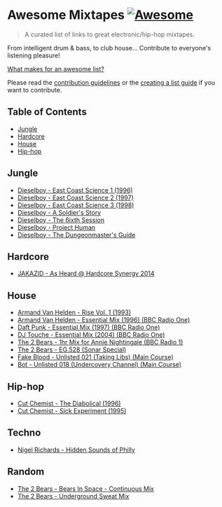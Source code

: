 # Awesome Mixtapes [![Awesome](https://cdn.rawgit.com/sindresorhus/awesome/d7305f38d29fed78fa85652e3a63e154dd8e8829/media/badge.svg)](https://github.com/sindresorhus/awesome)

> A curated list of links to great electronic/hip-hop mixtapes.

From intelligent drum & bass, to club house... Contribute to everyone's listening pleasure!

[What makes for an awesome list?](awesome.md)

Please read the [contribution guidelines](contributing.md) or the [creating a list guide](create-list.md) if you want to contribute.

## Table of Contents

- [Jungle](#jungle)
- [Hardcore](#hardcore)
- [House](#house)
- [Hip-hop](#hip-hop)

## Jungle

- [Dieselboy - East Coast Science 1 (1996)](https://soundcloud.com/dieselboy/ecs1)
- [Dieselboy - East Coast Science 2 (1997)](https://soundcloud.com/dieselboy/ecs2)
- [Dieselboy - East Coast Science 3 (1998)](https://soundcloud.com/dieselboy/dieselboy-east-coast-science-3)
- [Dieselboy - A Soldier's Story](https://soundcloud.com/dieselboy/dieselboy-a-soldiers-story)
- [Dieselboy - The 6ixth Session](https://soundcloud.com/dieselboy/the-6ixth-session-1)
- [Dieselboy - Project Human](https://soundcloud.com/dieselboy/project-human)
- [Dieselboy - The Dungeonmaster's Guide](https://soundcloud.com/dieselboy/dieselboy-the-dungeonmasters-guide)

## Hardcore

- [JAKAZID - As Heard @ Hardcore Synergy 2014](https://soundcloud.com/jakazid/as-heard-at-hardcore-synergy-2014)

## House

- [Armand Van Helden - Rise Vol. 1 (1993)](https://soundcloud.com/togetherboston/armand-van-helden-rise-vol-1)
- [Armand Van Helden - Essential Mix (1996) (BBC Radio One)](https://soundcloud.com/danceisafeelingmusicblog/armand-van-helden-essential-mix-1996-bbc-one)
- [Daft Punk - Essential Mix (1997) (BBC Radio One)](https://soundcloud.com/retailgroup/daft-punk-essential-mix-1997)
- [DJ Touche - Essential Mix (2004) (BBC Radio One)](https://www.mixcloud.com/BBCEssentialMix/dj-touche-essential-mix-01022004/)
- [The 2 Bears - 1hr Mix for Annie Nightingale (BBC Radio 1)](https://soundcloud.com/the2bears/the-2-bears-1hr-guest-mix)
- [The 2 Bears - EG.528 (Sonar Special)](https://soundcloud.com/egroove/eg528-the-2-bears)
- [Fake Blood - Unlisted 021 (Taking Libs) (Main Course)](https://soundcloud.com/maincoursemedia/unlisted021-fake-blood)
- [Bot - Unlisted 018 (Undercovery Channel) (Main Course)](https://soundcloud.com/maincoursemedia/unlisted-018-bot)

## Hip-hop

- [Cut Chemist - The Diabolical (1996)](http://simfonik.com/2010/09/cut-chemist-the-diabolical/)
- [Cut Chemist - Sick Experiment (1995)](http://simfonik.com/2011/08/cut-chemist-sick-experiment/)

## Techno

- [Nigel Richards - Hidden Sounds of Philly](https://soundcloud.com/skooch/nigel-richards-nigel-richards-hidden-sounds-of-philly)

## Random

- [The 2 Bears - Bears In Space - Continuous Mix](https://soundcloud.com/the2bears/bears-in-space-continuous-mix-1)
- [The 2 Bears - Underground Sweat Mix](https://soundcloud.com/the2bears/underground-sweat-mix)

